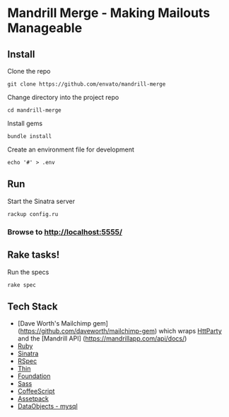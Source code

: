 Mandrill Merge - Making Mailouts Manageable
=============================


Install
-------

Clone the repo  
```
git clone https://github.com/envato/mandrill-merge
```

Change directory into the project repo  
```
cd mandrill-merge
```

Install gems  
```
bundle install
```

Create an environment file for development
```
echo '#' > .env
```

Run
---

Start the Sinatra server  
```
rackup config.ru
```
### Browse to [http://localhost:5555/](http://localhost:5555/)

Rake tasks!
-----------

Run the specs  
```
rake spec
```

Tech Stack
-------

* [Dave Worth's Mailchimp gem] (https://github.com/daveworth/mailchimp-gem) which wraps [HttParty](https://github.com/jnunemaker/httparty) and the [Mandrill API] (https://mandrillapp.com/api/docs/)
* [Ruby](http://www.ruby-doc.org/core-2.1.2/)
* [Sinatra](http://www.sinatrarb.com/)
* [RSpec](https://www.relishapp.com/rspec/rspec-core/v/2-99/docs/)
* [Thin](http://code.macournoyer.com/thin/)
* [Foundation](http://foundation.zurb.com/)
* [Sass](http://sass-lang.com/)
* [CoffeeScript](http://coffeescript.org/)
* [Assetpack](https://github.com/rstacruz/sinatra-assetpack)
* [DataObjects - mysql](https://github.com/datamapper/do)

